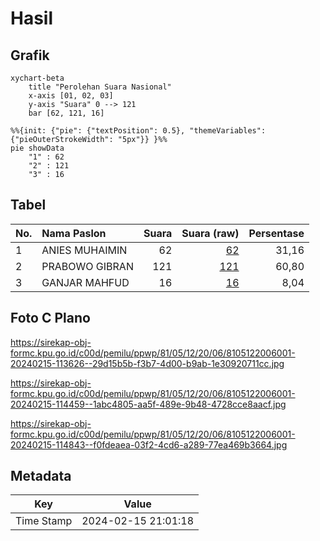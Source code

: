 # Hasil

## Grafik

```mermaid
xychart-beta
    title "Perolehan Suara Nasional"
    x-axis [01, 02, 03]
    y-axis "Suara" 0 --> 121
    bar [62, 121, 16]
```

```mermaid
%%{init: {"pie": {"textPosition": 0.5}, "themeVariables": {"pieOuterStrokeWidth": "5px"}} }%%
pie showData
    "1" : 62
    "2" : 121
    "3" : 16
```

## Tabel

| No. | Nama Paslon    | Suara | Suara (raw) | Persentase |
|:--- |:-------------- | -----:| -----------:| ----------:|
| 1   | ANIES MUHAIMIN | 62    | [62][p-1]   | 31,16      |
| 2   | PRABOWO GIBRAN | 121   | [121][p-2]  | 60,80      |
| 3   | GANJAR MAHFUD  | 16    | [16][p-3]   | 8,04       |


[p-1]: https://github.com/gigit-pemilu/pemilu-2024/blob/main/pilpres/hitung-suara/sub/81-maluku/sub/05-seram-bagian-timur/sub/12-bula-barat/sub/2006-aki-jaya/sub/001-tps/sub/paslon-1.txt
[p-2]: https://github.com/gigit-pemilu/pemilu-2024/blob/main/pilpres/hitung-suara/sub/81-maluku/sub/05-seram-bagian-timur/sub/12-bula-barat/sub/2006-aki-jaya/sub/001-tps/sub/paslon-2.txt
[p-3]: https://github.com/gigit-pemilu/pemilu-2024/blob/main/pilpres/hitung-suara/sub/81-maluku/sub/05-seram-bagian-timur/sub/12-bula-barat/sub/2006-aki-jaya/sub/001-tps/sub/paslon-3.txt

## Foto C Plano

https://sirekap-obj-formc.kpu.go.id/c00d/pemilu/ppwp/81/05/12/20/06/8105122006001-20240215-113626--29d15b5b-f3b7-4d00-b9ab-1e30920711cc.jpg

https://sirekap-obj-formc.kpu.go.id/c00d/pemilu/ppwp/81/05/12/20/06/8105122006001-20240215-114459--1abc4805-aa5f-489e-9b48-4728cce8aacf.jpg

https://sirekap-obj-formc.kpu.go.id/c00d/pemilu/ppwp/81/05/12/20/06/8105122006001-20240215-114843--f0fdeaea-03f2-4cd6-a289-77ea469b3664.jpg


## Metadata

| Key        | Value               |
| ---------- | ------------------- |
| Time Stamp | 2024-02-15 21:01:18 |



